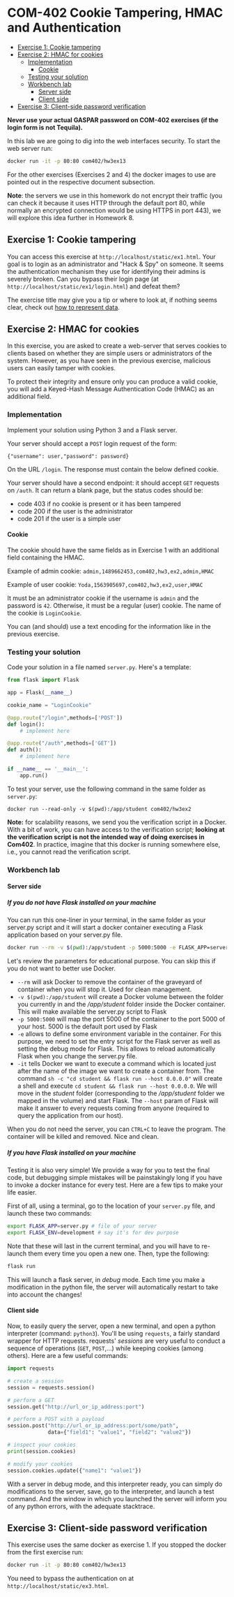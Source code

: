 # COM-402 Cookie Tampering, HMAC and Authentication

- [Exercise 1: Cookie tampering](#exercise-1-cookie-tampering)
- [Exercise 2: HMAC for cookies](#exercise-2-hmac-for-cookies)
  - [Implementation](#implementation)
    - [Cookie](#cookie)
  - [Testing your solution](#testing-your-solution)
  - [Workbench lab](#workbench-lab)
    - [Server side](#server-side)
    - [Client side](#client-side)
- [Exercise 3: Client-side password verification](#exercise-3-client-side-password-verification)


**Never use your actual GASPAR password on COM-402 exercises (if the login form is not Tequila).**

In this lab we are going to dig into the web interfaces security.
To start the web server run:

```bash
docker run -it -p 80:80 com402/hw3ex13
```

For the other exercises (Exercises 2 and 4) the docker images to use are pointed out in the respective document subsection.

**Note**: the servers we use in this homework do not encrypt their traffic (you can check it because it uses HTTP through the default port 80, while normally an encrypted connection would be using HTTPS in port 443), we will explore this idea further in Homework 8.

## Exercise 1: Cookie tampering

You can access this exercise at `http://localhost/static/ex1.html`. Your goal is to login as an administrator and "Hack & Spy" on someone.
It seems the authentication mechanism they use for identifying their admins is severely broken. Can you bypass their login page (at `http://localhost/static/ex1/login.html`) and defeat them?

The exercise title may give you a tip or where to look at, if nothing seems clear, check out [how to represent data](https://en.wikipedia.org/wiki/Binary-to-text_encoding).

## Exercise 2: HMAC for cookies

In this exercise, you are asked to create a web-server that serves cookies to clients based on whether they are simple users or administrators of the system. However, as you have seen in the previous exercise, malicious users can easily tamper with cookies.

To protect their integrity and ensure only you can produce a valid cookie, you will add a Keyed-Hash Message Authentication Code (HMAC) as an additional field.

### Implementation

Implement your solution using Python 3 and a Flask server.

Your server should accept a `POST` login request of the form:

`{"username": user,"password": password}`

On the URL `/login`. The response must contain the below defined cookie.

Your server should have a second endpoint: it should accept `GET` requests on `/auth`. It can return a blank page, but the status codes should be:

- code 403 if no cookie is present or it has been tampered
- code 200 if the user is the administrator
- code 201 if the user is a simple user

#### Cookie

The cookie should have the same fields as in Exercise 1 with an additional field containing the HMAC.

Example of admin cookie:
`admin,1489662453,com402,hw3,ex2,admin,HMAC`

Example of user cookie:
`Yoda,1563905697,com402,hw3,ex2,user,HMAC`

It must be an administrator cookie if the username is `admin` and the password is `42`. Otherwise, it must be a regular (user) cookie. The name of the cookie is `LoginCookie`.

You can (and should) use a text encoding for the information like in the previous exercise.

### Testing your solution

Code your solution in a file named `server.py`. Here's a template:

```python
from flask import Flask

app = Flask(__name__)

cookie_name = "LoginCookie"

@app.route("/login",methods=['POST'])
def login():
    # implement here

@app.route("/auth",methods=['GET'])
def auth():
    # implement here

if __name__ == '__main__':
    app.run()
```

To test your server, use the following command in the same folder as `server.py`:

`docker run --read-only -v $(pwd):/app/student com402/hw3ex2`

**Note:** for scalability reasons, we send you the verification script in a Docker. With a bit of work, you can have access to the verification script; **looking at the verification script is not the intended way of doing exercises in Com402**. In practice, imagine that this docker is running somewhere else, i.e., you cannot read the verification script.

### Workbench lab
#### Server side

##### If you do not have Flask installed on your machine

You can run this one-liner in your terminal, in the same folder as your server.py script and it will start a docker container executing a Flask application based on your server.py file.

```bash
docker run --rm -v $(pwd):/app/student -p 5000:5000 -e FLASK_APP=server.py -e FLASK_DEBUG=1 -it com402/hw3ex2 sh -c "cd student && flask run --host 0.0.0.0"
```

Let's review the parameters for educational purpose. You can skip this if you do not want to better use Docker.

* `--rm` will ask Docker to remove the container of the graveyard of container when you will stop it. Used for clean management.
* `-v $(pwd):/app/student` will create a Docker volume between the folder you currently in and the _/app/student_ folder inside the Docker container. This will make available the server.py script to Flask
*  `-p 5000:5000` will map the port 5000 of the container to the port 5000 of your host. 5000 is the default port used by Flask
* `-e` allows to define some environment variable in the container. For this purpose, we need to set the entry script for the Flask server as well as setting the debug mode for Flask. This allows to reload automatically Flask when you change the server.py file.
* `-it` tells Docker we want to execute a command which is located just after the name of the image we want to create a container from. The command `sh -c "cd student && flask run --host 0.0.0.0"` will create a shell and execute `cd student && flask run --host 0.0.0.0`. We will move in the _student_ folder (corresponding to the _/app/student_ folder we mapped in the volume) and start Flask. The `--host` param of Flask will make it answer to every requests coming from anyone (required to query the application from our host).

When you do not need the server, you can `CTRL+C` to leave the program. The container will be killed and removed. Nice and clean.

##### If you have Flask installed on your machine

Testing it is also very simple! We provide a way for you to test the final code, but debugging simple mistakes will be painstakingly long if you have to invoke a docker instance for every test. Here are a few tips to make your life easier.

First of all, using a terminal, go to the location of your `server.py` file, and launch these two commands:
```bash
export FLASK_APP=server.py # file of your server
export FLASK_ENV=development # say it's for dev purpose
```
Note that these will last in the current terminal, and you will have to re-launch them every time you open a new one. Then, type the following:
```bash
flask run
```
This will launch a flask server, in _debug_ mode. Each time you make a modification in the python file, the server will automatically restart to take into account the changes!

#### Client side
Now, to easily query the server, open a new terminal, and open a python interpreter (command: `python3`). You'll be using `requests`, a fairly standard wrapper for HTTP requests. requests' _sessions_ are very useful to conduct a sequence of operations (`GET`, `POST`,...) while keeping cookies (among others). Here are a few useful commands:
```python
import requests

# create a session
session = requests.session()

# perform a GET
session.get("http://url_or_ip_address:port")

# perform a POST with a payload
session.post("http://url_or_ip_address:port/some/path",
             data={"field1": "value1", "field2": "value2"})

# inspect your cookies
print(session.cookies)

# modify your cookies
session.cookies.update({"name1": "value1"})
```

With a server in debug mode, and this interpreter ready, you can simply do modifications to the server, save, go to the interpreter, and launch a test command. And the window in which you launched the server will inform you of any python errors, with the adequate stacktrace.

## Exercise 3: Client-side password verification

This exercise uses the same docker as exercise 1.
If you stopped the docker from the first exercise run:

```bash
docker run -it -p 80:80 com402/hw3ex13
````

You need to bypass the authentication on at `http://localhost/static/ex3.html`.


